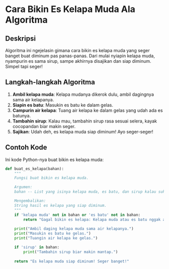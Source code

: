 
# Cara Bikin Es Kelapa Muda Ala Algoritma

## Deskripsi

Algoritma ini ngejelasin gimana cara bikin es kelapa muda yang seger banget buat diminum pas panas-panas. Dari mulai nyiapin kelapa muda, nyampurin es sama sirup, sampe akhirnya disajikan dan siap diminum. Simpel tapi seger!

## Langkah-langkah Algoritma

1. **Ambil kelapa muda**: Kelapa mudanya dikerok dulu, ambil dagingnya sama air kelapanya.
2. **Siapin es batu**: Masukin es batu ke dalam gelas.
3. **Campurin air kelapa**: Tuang air kelapa ke dalam gelas yang udah ada es batunya.
4. **Tambahin sirup**: Kalau mau, tambahin sirup rasa sesuai selera, kayak cocopandan biar makin seger.
5. **Sajikan**: Udah deh, es kelapa muda siap diminum! Ayo seger-seger!

## Contoh Kode

Ini kode Python-nya buat bikin es kelapa muda:

```python
def buat_es_kelapa(bahan):
    """
    Fungsi buat bikin es kelapa muda.

    Argumen:
    bahan -- List yang isinya kelapa muda, es batu, dan sirup kalau suka.

    Mengembalikan:
    String hasil es kelapa yang siap diminum.
    """
    if 'kelapa muda' not in bahan or 'es batu' not in bahan:
        return "Gagal bikin es kelapa: Kelapa muda atau es batu nggak ada!"
    
    print("Ambil daging kelapa muda sama air kelapanya.")
    print("Masukin es batu ke gelas.")
    print("Tuangin air kelapa ke gelas.")

    if 'sirup' in bahan:
        print("Tambahin sirup biar makin mantap.")
    
    return "Es kelapa muda siap diminum! Seger banget!"
